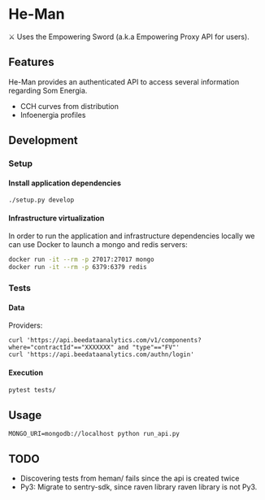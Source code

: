 # He-Man

⚔ Uses the Empowering Sword (a.k.a Empowering Proxy API for users).

## Features

He-Man provides an authenticated API to access several information regarding Som Energia.

- CCH curves from distribution
- Infoenergia profiles

## Development

### Setup

#### Install application dependencies
```shell
./setup.py develop
```

#### Infrastructure virtualization
In order to run the application and infrastructure dependencies locally
we can use Docker to launch a mongo and redis servers:

```bash
docker run -it --rm -p 27017:27017 mongo
docker run -it --rm -p 6379:6379 redis
```

### Tests

#### Data

Providers:

```shell
curl 'https://api.beedataanalytics.com/v1/components?where="contractId"=="XXXXXXX" and "type"=="FV"'
curl 'https://api.beedataanalytics.com/authn/login'
```


#### Execution
```bash
pytest tests/
```


## Usage
```shell
MONGO_URI=mongodb://localhost python run_api.py
```

## TODO

- Discovering tests from heman/ fails since the api is created twice
- Py3: Migrate to sentry-sdk, since raven library raven library is not Py3.
